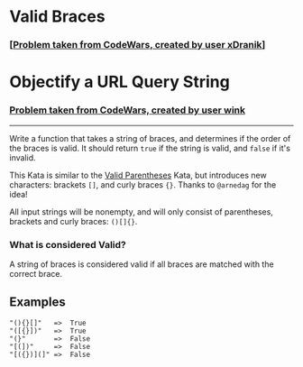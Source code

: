 # Valid Braces

### [[Problem taken from CodeWars, created by user xDranik](https://www.codewars.com/kata/5277c8a221e209d3f6000b56/)]

# Objectify a URL Query String

### [Problem taken from CodeWars, created by user wink](https://www.codewars.com/kata/ip-validation/javascript)
___
Write a function that takes a string of braces, and determines if the order of the braces is valid. It should return `true` if the string is valid, and `false` if it's invalid.

This Kata is similar to the [Valid Parentheses](https://www.codewars.com/kata/valid-parentheses) Kata, but introduces new characters: brackets `[]`, and curly braces `{}`. Thanks to `@arnedag` for the idea!

All input strings will be nonempty, and will only consist of parentheses, brackets and curly braces: `()[]{}`. 


### What is considered Valid?

A string of braces is considered valid if all braces are matched with the correct brace.


## Examples
```
"(){}[]"   =>  True
"([{}])"   =>  True
"(}"       =>  False
"[(])"     =>  False
"[({})](]" =>  False
```